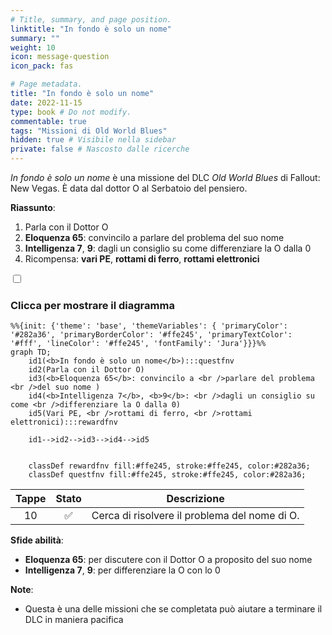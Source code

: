 ```yaml
---
# Title, summary, and page position.
linktitle: "In fondo è solo un nome" 
summary: ""
weight: 10
icon: message-question
icon_pack: fas

# Page metadata.
title: "In fondo è solo un nome"
date: 2022-11-15
type: book # Do not modify.
commentable: true
tags: "Missioni di Old World Blues"
hidden: true # Visibile nella sidebar
private: false # Nascosto dalle ricerche
---
```


<div class="fnv">


*In fondo è solo un nome* è una missione del DLC *Old World Blues* di Fallout: New Vegas. È data dal dottor O al Serbatoio del pensiero.

**Riassunto**:
1. Parla con il Dottor O
2. **Eloquenza 65**: convincilo a parlare del problema del suo nome 
3. **Intelligenza 7**, **9**: dagli un consiglio su come differenziare la O dalla 0
4. Ricompensa: **vari PE**, **rottami di ferro**, **rottami elettronici**

<section class="chart-collapse">
<input type="checkbox" name="collapse2" id="handle2">
<h3 class="handle">
<label for="handle2">Clicca per mostrare il diagramma</label>
</h3>
<div class="content">

```mermaid
%%{init: {'theme': 'base', 'themeVariables': { 'primaryColor': '#282a36', 'primaryBorderColor': '#ffe245', 'primaryTextColor': '#fff', 'lineColor': '#ffe245', 'fontFamily': 'Jura'}}}%%
graph TD;
    id1(<b>In fondo è solo un nome</b>):::questfnv
    id2(Parla con il Dottor O)
    id3(<b>Eloquenza 65</b>: convincilo a <br />parlare del problema <br />del suo nome )
    id4(<b>Intelligenza 7</b>, <b>9</b>: <br />dagli un consiglio su come <br />differenziare la O dalla 0)
    id5(Vari PE, <br />rottami di ferro, <br />rottami elettronici):::rewardfnv

    id1-->id2-->id3-->id4-->id5
    
    
    classDef rewardfnv fill:#ffe245, stroke:#ffe245, color:#282a36;
    classDef questfnv fill:#ffe245, stroke:#ffe245, color:#282a36;
```

</div>
</section>

| Tappe |       Stato        | Descrizione |
|:-----:|:------------------:| ----------- |
|                           10                          | :white_check_mark: | Cerca di risolvere il problema del nome di O.                                                                                                                               |



**Sfide abilità**:
- **Eloquenza 65**: per discutere con il Dottor O a proposito del suo nome
- **Intelligenza 7**, **9**: per differenziare la O con lo 0



**Note**:
- Questa è una delle missioni che se completata può aiutare a terminare il DLC in maniera pacifica


</div>



